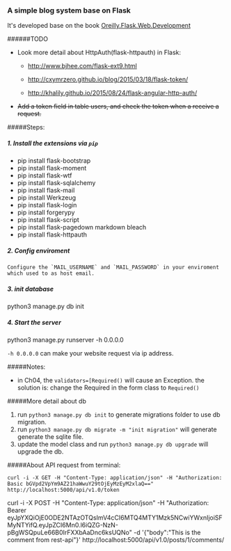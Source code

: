 ### A simple blog system base on Flask

It's developed base on the book [Oreilly.Flask.Web.Development][1]


######TODO
* Look more detail about HttpAuth(flask-httpauth) in Flask:
    
    - http://www.bjhee.com/flask-ext9.html
     
  - http://cxymrzero.github.io/blog/2015/03/18/flask-token/
    
  - http://khalily.github.io/2015/08/24/flask-angular-http-auth/
    
* <del>Add a token field in table users, and check the token when a receive a request.</del>

#####Steps:

##### 1. Install the extensions via `pip`

  * pip install flask-bootstrap
  * pip install flask-moment
  * pip install flask-wtf
  * pip install flask-sqlalchemy
  * pip install flask-mail
  * pip install Werkzeug
  * pip install flask-login
  * pip install forgerypy
  * pip install flask-script
  * pip install flask-pagedown markdown bleach
  * pip install flask-httpauth

##### 2. Config enviroment
    Configure the `MAIL_USERNAME` and `MAIL_PASSWORD` in your enviroment which used to as host email.

##### 3. init database
  python3 manage.py db init

##### 4. Start the server
  python3 manage.py runserver -h 0.0.0.0

  `-h 0.0.0.0` can make your website request via ip address.


#####Notes:
* in Ch04, the ```validators=[Required()``` will cause an Exception.
the solution is:
change the Required in the form class to `Required()`

#####More detail about db 
1. run ```python3 manage.py db init``` to generate migrations folder to use db migration.
2. run ```python3 manage.py db migrate -m "init migration"``` will generate generate the sqlite file.
3. update the model class and run ```python3 manage.py db upgrade``` will upgrade the db.

#####About API request from terminal:

    curl -i -X GET -H "Content-Type: application/json" -H "Authorization: Basic bGVpd2VpYm9AZ21haWwuY29tOjEyMzEyM2xlaQ==" http://localhost:5000/api/v1.0/token

  curl -i -X POST -H "Content-Type: application/json" -H "Authorization: Bearer eyJpYXQiOjE0ODE2NTAzOTQsImV4cCI6MTQ4MTY1Mzk5NCwiYWxnIjoiSFMyNTYifQ.eyJpZCI6Mn0.l6iQZG-NzN-pBgWSQpuLe66B0IrFXXbAaDnc6ksUQNo" -d '{"body":"This is the comment from rest-api"}' http://localhost:5000/api/v1.0/posts/1/comments/



[1]:http://shop.oreilly.com/product/0636920031116.do
[excep1]: exception1.png

